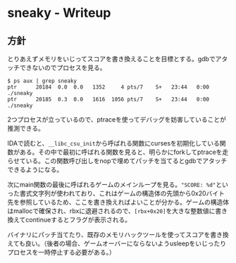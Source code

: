 # sneaky - Writeup

## 方針
とりあえずメモリをいじってスコアを書き換えることを目標とする。gdbでアタッチできないのでプロセスを見る。
```
$ ps aux | grep sneaky
ptr      20184  0.0  0.0   1352     4 pts/7    S+   23:44   0:00 ./sneaky
ptr      20185  0.3  0.0   1616  1056 pts/7    S+   23:44   0:00 ./sneaky
```
2つプロセスが立っているので、ptraceを使ってデバッグを妨害していることが推測できる。

IDAで読むと、`__libc_csu_init`から呼ばれる関数にcursesを初期化している関数がある。その中で最初に呼ばれる関数を見ると、明らかにforkしてptraceを走らせている。この関数呼び出しをnopで埋めてパッチを当てるとgdbでアタッチできるようになる。

次にmain関数の最後に呼ばれるゲームのメインループを見る。`"SCORE: %d"`といった書式文字列が使われており、これはゲームの構造体の先頭から0x20バイト先を参照しているため、ここを書き換えればよいことが分かる。ゲームの構造体はmallocで確保され、rbxに退避されるので、`[rbx+0x20]`を大きな整数値に書き換えてcontinueするとフラグが表示される。

バイナリにパッチ当てたり、既存のメモリハックツールを使ってスコアを書き換えても良い。（後者の場合、ゲームオーバーにならないようusleepをいじったりプロセスを一時停止する必要がある。）
